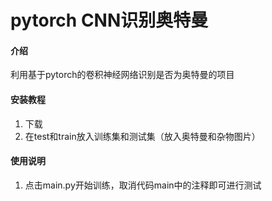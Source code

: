 # pytorch CNN识别奥特曼

#### 介绍
利用基于pytorch的卷积神经网络识别是否为奥特曼的项目


#### 安装教程

1.  下载
2.  在test和train放入训练集和测试集（放入奥特曼和杂物图片）

#### 使用说明

1.  点击main.py开始训练，取消代码main中的注释即可进行测试

